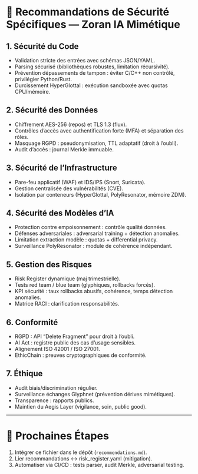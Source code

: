 # 🔐 Recommandations de Sécurité Spécifiques — Zoran IA Mimétique

## 1. Sécurité du Code
- Validation stricte des entrées avec schémas JSON/YAML.
- Parsing sécurisé (bibliothèques robustes, limitation récursivité).
- Prévention dépassements de tampon : éviter C/C++ non contrôlé, privilégier Python/Rust.
- Durcissement HyperGlottal : exécution sandboxée avec quotas CPU/mémoire.

## 2. Sécurité des Données
- Chiffrement AES-256 (repos) et TLS 1.3 (flux).
- Contrôles d’accès avec authentification forte (MFA) et séparation des rôles.
- Masquage RGPD : pseudonymisation, TTL adaptatif (droit à l’oubli).
- Audit d’accès : journal Merkle immuable.

## 3. Sécurité de l’Infrastructure
- Pare-feu applicatif (WAF) et IDS/IPS (Snort, Suricata).
- Gestion centralisée des vulnérabilités (CVE).
- Isolation par conteneurs (HyperGlottal, PolyResonator, mémoire ZDM).

## 4. Sécurité des Modèles d’IA
- Protection contre empoisonnement : contrôle qualité données.
- Défenses adversariales : adversarial training + détection anomalies.
- Limitation extraction modèle : quotas + differential privacy.
- Surveillance PolyResonator : module de cohérence indépendant.

## 5. Gestion des Risques
- Risk Register dynamique (maj trimestrielle).
- Tests red team / blue team (glyphiques, rollbacks forcés).
- KPI sécurité : taux rollbacks abusifs, cohérence, temps détection anomalies.
- Matrice RACI : clarification responsabilités.

## 6. Conformité
- RGPD : API “Delete Fragment” pour droit à l’oubli.
- AI Act : registre public des cas d’usage sensibles.
- Alignement ISO 42001 / ISO 27001.
- EthicChain : preuves cryptographiques de conformité.

## 7. Éthique
- Audit biais/discrimination régulier.
- Surveillance échanges Glyphnet (prévention dérives mimétiques).
- Transparence : rapports publics.
- Maintien du Aegis Layer (vigilance, soin, public good).

---

# 🚀 Prochaines Étapes
1. Intégrer ce fichier dans le dépôt (`recommendations.md`).
2. Lier recommandations ↔ risk_register.yaml (mitigation). 
3. Automatiser via CI/CD : tests parser, audit Merkle, adversarial testing.
